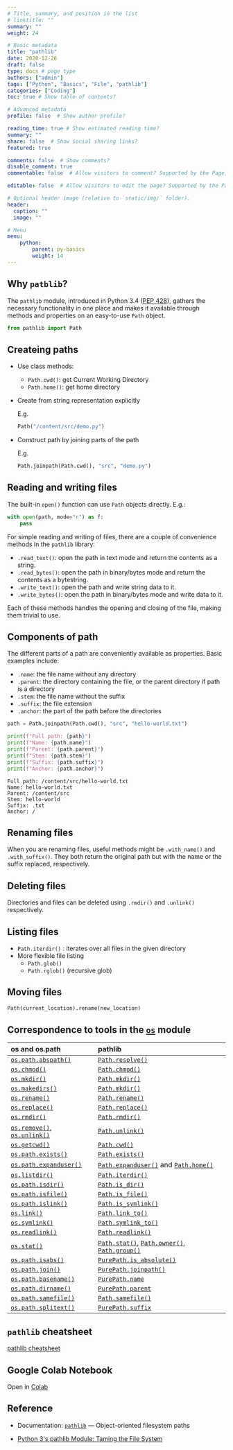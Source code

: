 ```yaml
---
# Title, summary, and position in the list
# linktitle: ""
summary: ""
weight: 24

# Basic metadata
title: "pathlib"
date: 2020-12-26
draft: false
type: docs # page type
authors: ["admin"]
tags: ["Python", "Basics", "File", "pathlib"]
categories: ["Coding"]
toc: true # Show table of contents?

# Advanced metadata
profile: false  # Show author profile?

reading_time: true # Show estimated reading time?
summary: ""
share: false  # Show social sharing links?
featured: true

comments: false  # Show comments?
disable_comment: true
commentable: false  # Allow visitors to comment? Supported by the Page, Post, and Docs content types.

editable: false  # Allow visitors to edit the page? Supported by the Page, Post, and Docs content types.

# Optional header image (relative to `static/img/` folder).
header:
  caption: ""
  image: ""

# Menu
menu: 
    python:
        parent: py-basics
        weight: 14
---
```


## Why `patblib`?

The `pathlib` module, introduced in Python 3.4 ([PEP 428](https://www.python.org/dev/peps/pep-0428/)), gathers the necessary functionality in one place and makes it available through methods and properties on an easy-to-use `Path` object.

```python
from pathlib import Path
```



## Createing paths

- Use class methods:

  - `Path.cwd()`: get Current Working Directory
  - `Path.home()`: get home directory

- Create from string representation explicitly

  E.g.

  ```python
  Path("/content/src/demo.py")
  ```

- Construct path by joining parts of the path

  E.g.

  ```python
  Path.joinpath(Path.cwd(), "src", "demo.py")
  ```

## Reading and writing files

The built-in `open()` function can use `Path` objects directly. E.g.:

```python
with open(path, mode="r") as f:
	pass
```

For simple reading and writing of files, there are a couple of convenience methods in the `pathlib` library:

- `.read_text()`: open the path in text mode and return the contents as a string.
- `.read_bytes()`: open the path in binary/bytes mode and return the contents as a bytestring.
- `.write_text()`: open the path and write string data to it.
- `.write_bytes()`: open the path in binary/bytes mode and write data to it.

Each of these methods handles the opening and closing of the file, making them trivial to use.

## Components of path

The different parts of a path are conveniently available as properties. Basic examples include:

- `.name`: the file name without any directory
- `.parent`: the directory containing the file, or the parent directory if path is a directory
- `.stem`: the file name without the suffix
- `.suffix`: the file extension
- `.anchor`: the part of the path before the directories

```python
path = Path.joinpath(Path.cwd(), "src", "hello-world.txt")

print(f"Full path: {path}")
print(f"Name: {path.name}")
print(f"Parent: {path.parent}")
print(f"Stem: {path.stem}")
print(f"Suffix: {path.suffix}")
print(f"Anchor: {path.anchor}")
```

```
Full path: /content/src/hello-world.txt
Name: hello-world.txt
Parent: /content/src
Stem: hello-world
Suffix: .txt
Anchor: /
```

## Renaming files

When you are renaming files, useful methods might be `.with_name()` and `.with_suffix()`. They both return the original path but with the name or the suffix replaced, respectively.

## Deleting files

Directories and files can be deleted using `.rmdir()` and `.unlink()` respectively.

## Listing files

- `Path.iterdir()` : iterates over all files in the given directory
- More flexible file listing
  - `Path.glob()`
  - `Path.rglob()` (recursive glob)

## Moving files

```python
Path(current_location).rename(new_location)
```

## Correspondence to tools in the [`os`](https://docs.python.org/3/library/os.html#module-os) module

| os and os.path                                               | pathlib                                                      |
| :----------------------------------------------------------- | :----------------------------------------------------------- |
| [`os.path.abspath()`](https://docs.python.org/3/library/os.path.html#os.path.abspath) | [`Path.resolve()`](https://docs.python.org/3/library/pathlib.html#pathlib.Path.resolve) |
| [`os.chmod()`](https://docs.python.org/3/library/os.html#os.chmod) | [`Path.chmod()`](https://docs.python.org/3/library/pathlib.html#pathlib.Path.chmod) |
| [`os.mkdir()`](https://docs.python.org/3/library/os.html#os.mkdir) | [`Path.mkdir()`](https://docs.python.org/3/library/pathlib.html#pathlib.Path.mkdir) |
| [`os.makedirs()`](https://docs.python.org/3/library/os.html#os.makedirs) | [`Path.mkdir()`](https://docs.python.org/3/library/pathlib.html#pathlib.Path.mkdir) |
| [`os.rename()`](https://docs.python.org/3/library/os.html#os.rename) | [`Path.rename()`](https://docs.python.org/3/library/pathlib.html#pathlib.Path.rename) |
| [`os.replace()`](https://docs.python.org/3/library/os.html#os.replace) | [`Path.replace()`](https://docs.python.org/3/library/pathlib.html#pathlib.Path.replace) |
| [`os.rmdir()`](https://docs.python.org/3/library/os.html#os.rmdir) | [`Path.rmdir()`](https://docs.python.org/3/library/pathlib.html#pathlib.Path.rmdir) |
| [`os.remove()`](https://docs.python.org/3/library/os.html#os.remove), [`os.unlink()`](https://docs.python.org/3/library/os.html#os.unlink) | [`Path.unlink()`](https://docs.python.org/3/library/pathlib.html#pathlib.Path.unlink) |
| [`os.getcwd()`](https://docs.python.org/3/library/os.html#os.getcwd) | [`Path.cwd()`](https://docs.python.org/3/library/pathlib.html#pathlib.Path.cwd) |
| [`os.path.exists()`](https://docs.python.org/3/library/os.path.html#os.path.exists) | [`Path.exists()`](https://docs.python.org/3/library/pathlib.html#pathlib.Path.exists) |
| [`os.path.expanduser()`](https://docs.python.org/3/library/os.path.html#os.path.expanduser) | [`Path.expanduser()`](https://docs.python.org/3/library/pathlib.html#pathlib.Path.expanduser) and [`Path.home()`](https://docs.python.org/3/library/pathlib.html#pathlib.Path.home) |
| [`os.listdir()`](https://docs.python.org/3/library/os.html#os.listdir) | [`Path.iterdir()`](https://docs.python.org/3/library/pathlib.html#pathlib.Path.iterdir) |
| [`os.path.isdir()`](https://docs.python.org/3/library/os.path.html#os.path.isdir) | [`Path.is_dir()`](https://docs.python.org/3/library/pathlib.html#pathlib.Path.is_dir) |
| [`os.path.isfile()`](https://docs.python.org/3/library/os.path.html#os.path.isfile) | [`Path.is_file()`](https://docs.python.org/3/library/pathlib.html#pathlib.Path.is_file) |
| [`os.path.islink()`](https://docs.python.org/3/library/os.path.html#os.path.islink) | [`Path.is_symlink()`](https://docs.python.org/3/library/pathlib.html#pathlib.Path.is_symlink) |
| [`os.link()`](https://docs.python.org/3/library/os.html#os.link) | [`Path.link_to()`](https://docs.python.org/3/library/pathlib.html#pathlib.Path.link_to) |
| [`os.symlink()`](https://docs.python.org/3/library/os.html#os.symlink) | [`Path.symlink_to()`](https://docs.python.org/3/library/pathlib.html#pathlib.Path.symlink_to) |
| [`os.readlink()`](https://docs.python.org/3/library/os.html#os.readlink) | [`Path.readlink()`](https://docs.python.org/3/library/pathlib.html#pathlib.Path.readlink) |
| [`os.stat()`](https://docs.python.org/3/library/os.html#os.stat) | [`Path.stat()`](https://docs.python.org/3/library/pathlib.html#pathlib.Path.stat), [`Path.owner()`](https://docs.python.org/3/library/pathlib.html#pathlib.Path.owner), [`Path.group()`](https://docs.python.org/3/library/pathlib.html#pathlib.Path.group) |
| [`os.path.isabs()`](https://docs.python.org/3/library/os.path.html#os.path.isabs) | [`PurePath.is_absolute()`](https://docs.python.org/3/library/pathlib.html#pathlib.PurePath.is_absolute) |
| [`os.path.join()`](https://docs.python.org/3/library/os.path.html#os.path.join) | [`PurePath.joinpath()`](https://docs.python.org/3/library/pathlib.html#pathlib.PurePath.joinpath) |
| [`os.path.basename()`](https://docs.python.org/3/library/os.path.html#os.path.basename) | [`PurePath.name`](https://docs.python.org/3/library/pathlib.html#pathlib.PurePath.name) |
| [`os.path.dirname()`](https://docs.python.org/3/library/os.path.html#os.path.dirname) | [`PurePath.parent`](https://docs.python.org/3/library/pathlib.html#pathlib.PurePath.parent) |
| [`os.path.samefile()`](https://docs.python.org/3/library/os.path.html#os.path.samefile) | [`Path.samefile()`](https://docs.python.org/3/library/pathlib.html#pathlib.Path.samefile) |
| [`os.path.splitext()`](https://docs.python.org/3/library/os.path.html#os.path.splitext) | [`PurePath.suffix`](https://docs.python.org/3/library/pathlib.html#pathlib.PurePath.suffix) |

## `pathlib` cheatsheet

[pathlib cheatsheet](https://github.com/chris1610/pbpython/blob/master/extras/Pathlib-Cheatsheet.pdf)

## Google Colab Notebook

Open in [Colab](https://colab.research.google.com/drive/1jKTOzkIFs1ZSyp3xUXugR1C1-5Lv9mPZ#scrollTo=U-MJKEzD1TeG)

## Reference

- Documentation: [`pathlib`](https://docs.python.org/3/library/pathlib.html#module-pathlib) — Object-oriented filesystem paths

- [Python 3's pathlib Module: Taming the File System](https://realpython.com/python-pathlib/#the-problem-with-python-file-path-handling)
